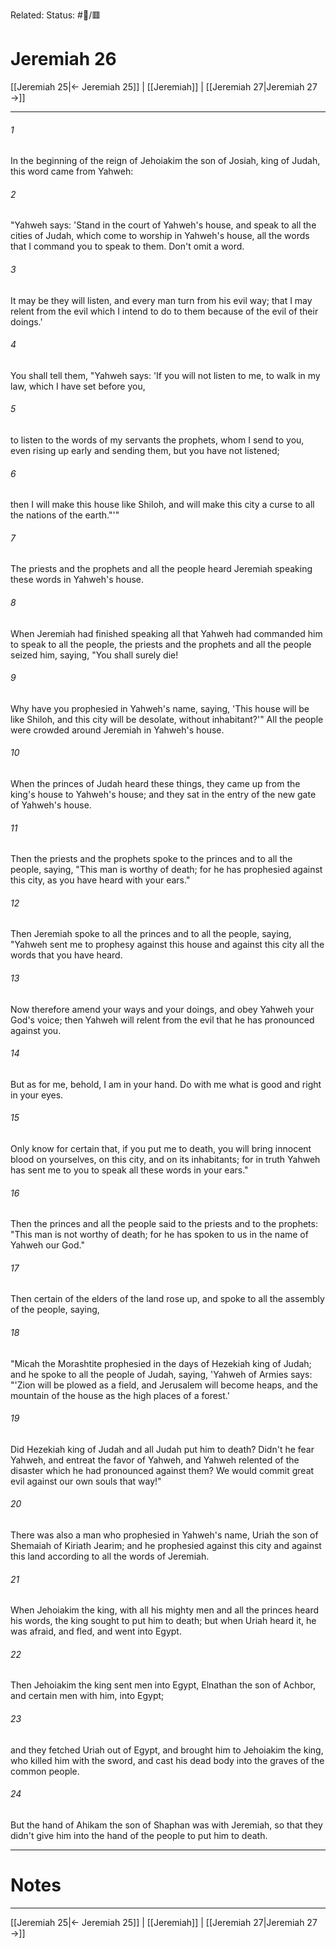 Related:
Status: #📖/🟥
# Jeremiah 26

[[Jeremiah 25|← Jeremiah 25]] | [[Jeremiah]] | [[Jeremiah 27|Jeremiah 27 →]]
***



###### 1 
In the beginning of the reign of Jehoiakim the son of Josiah, king of Judah, this word came from Yahweh: 

###### 2 
"Yahweh says: 'Stand in the court of Yahweh's house, and speak to all the cities of Judah, which come to worship in Yahweh's house, all the words that I command you to speak to them. Don't omit a word. 

###### 3 
It may be they will listen, and every man turn from his evil way; that I may relent from the evil which I intend to do to them because of the evil of their doings.' 

###### 4 
You shall tell them, "Yahweh says: 'If you will not listen to me, to walk in my law, which I have set before you, 

###### 5 
to listen to the words of my servants the prophets, whom I send to you, even rising up early and sending them, but you have not listened; 

###### 6 
then I will make this house like Shiloh, and will make this city a curse to all the nations of the earth."'" 

###### 7 
The priests and the prophets and all the people heard Jeremiah speaking these words in Yahweh's house. 

###### 8 
When Jeremiah had finished speaking all that Yahweh had commanded him to speak to all the people, the priests and the prophets and all the people seized him, saying, "You shall surely die! 

###### 9 
Why have you prophesied in Yahweh's name, saying, 'This house will be like Shiloh, and this city will be desolate, without inhabitant?'" All the people were crowded around Jeremiah in Yahweh's house. 

###### 10 
When the princes of Judah heard these things, they came up from the king's house to Yahweh's house; and they sat in the entry of the new gate of Yahweh's house. 

###### 11 
Then the priests and the prophets spoke to the princes and to all the people, saying, "This man is worthy of death; for he has prophesied against this city, as you have heard with your ears." 

###### 12 
Then Jeremiah spoke to all the princes and to all the people, saying, "Yahweh sent me to prophesy against this house and against this city all the words that you have heard. 

###### 13 
Now therefore amend your ways and your doings, and obey Yahweh your God's voice; then Yahweh will relent from the evil that he has pronounced against you. 

###### 14 
But as for me, behold, I am in your hand. Do with me what is good and right in your eyes. 

###### 15 
Only know for certain that, if you put me to death, you will bring innocent blood on yourselves, on this city, and on its inhabitants; for in truth Yahweh has sent me to you to speak all these words in your ears." 

###### 16 
Then the princes and all the people said to the priests and to the prophets: "This man is not worthy of death; for he has spoken to us in the name of Yahweh our God." 

###### 17 
Then certain of the elders of the land rose up, and spoke to all the assembly of the people, saying, 

###### 18 
"Micah the Morashtite prophesied in the days of Hezekiah king of Judah; and he spoke to all the people of Judah, saying, 'Yahweh of Armies says: "'Zion will be plowed as a field, and Jerusalem will become heaps, and the mountain of the house as the high places of a forest.' 

###### 19 
Did Hezekiah king of Judah and all Judah put him to death? Didn't he fear Yahweh, and entreat the favor of Yahweh, and Yahweh relented of the disaster which he had pronounced against them? We would commit great evil against our own souls that way!" 

###### 20 
There was also a man who prophesied in Yahweh's name, Uriah the son of Shemaiah of Kiriath Jearim; and he prophesied against this city and against this land according to all the words of Jeremiah. 

###### 21 
When Jehoiakim the king, with all his mighty men and all the princes heard his words, the king sought to put him to death; but when Uriah heard it, he was afraid, and fled, and went into Egypt. 

###### 22 
Then Jehoiakim the king sent men into Egypt, Elnathan the son of Achbor, and certain men with him, into Egypt; 

###### 23 
and they fetched Uriah out of Egypt, and brought him to Jehoiakim the king, who killed him with the sword, and cast his dead body into the graves of the common people. 

###### 24 
But the hand of Ahikam the son of Shaphan was with Jeremiah, so that they didn't give him into the hand of the people to put him to death.

---
# Notes


***
[[Jeremiah 25|← Jeremiah 25]] | [[Jeremiah]] | [[Jeremiah 27|Jeremiah 27 →]]

